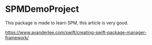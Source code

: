 # SPMDemoProject

This package is made to learn SPM, this article is very good.

https://www.avanderlee.com/swift/creating-swift-package-manager-framework/
